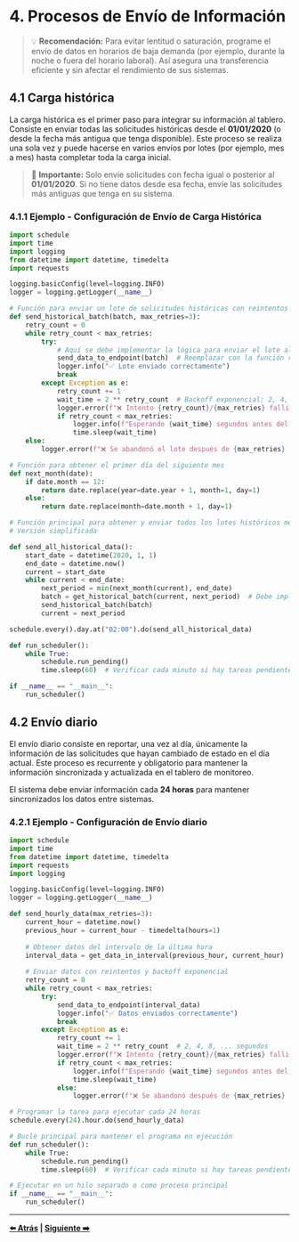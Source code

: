 # 4. Procesos de Envío de Información

> 💡 **Recomendación:** Para evitar lentitud o saturación, programe el envío de datos en horarios de baja demanda (por ejemplo, durante la noche o fuera del horario laboral). Así asegura una transferencia eficiente y sin afectar el rendimiento de sus sistemas.

## 4.1 Carga histórica

La carga histórica es el primer paso para integrar su información al tablero. Consiste en enviar todas las solicitudes históricas desde el **01/01/2020** (o desde la fecha más antigua que tenga disponible). Este proceso se realiza una sola vez y puede hacerse en varios envíos por lotes (por ejemplo, mes a mes) hasta completar toda la carga inicial.

> 📅 **Importante:** Solo envíe solicitudes con fecha igual o posterior al **01/01/2020**. Si no tiene datos desde esa fecha, envíe las solicitudes más antiguas que tenga en su sistema.

### 4.1.1 Ejemplo - Configuración de Envío de Carga Histórica

```python
import schedule
import time
import logging
from datetime import datetime, timedelta
import requests

logging.basicConfig(level=logging.INFO)
logger = logging.getLogger(__name__)

# Función para enviar un lote de solicitudes históricas con reintentos y backoff exponencial
def send_historical_batch(batch, max_retries=3):
    retry_count = 0
    while retry_count < max_retries:
        try:
            # Aquí se debe implementar la lógica para enviar el lote al endpoint real
            send_data_to_endpoint(batch)  # Reemplazar con la función real de envío
            logger.info("✅ Lote enviado correctamente")
            break
        except Exception as e:
            retry_count += 1
            wait_time = 2 ** retry_count  # Backoff exponencial: 2, 4, 8, ... segundos
            logger.error(f"❌ Intento {retry_count}/{max_retries} fallido: {str(e)}")
            if retry_count < max_retries:
                logger.info(f"Esperando {wait_time} segundos antes del siguiente intento...")
                time.sleep(wait_time)
    else:
        logger.error(f"❌ Se abandonó el lote después de {max_retries} intentos fallidos")

# Función para obtener el primer día del siguiente mes
def next_month(date):
    if date.month == 12:
        return date.replace(year=date.year + 1, month=1, day=1)
    else:
        return date.replace(month=date.month + 1, day=1)

# Función principal para obtener y enviar todos los lotes históricos mes por mes
# Versión simplificada

def send_all_historical_data():
    start_date = datetime(2020, 1, 1)
    end_date = datetime.now()
    current = start_date
    while current < end_date:
        next_period = min(next_month(current), end_date)
        batch = get_historical_batch(current, next_period)  # Debe implementar esta función
        send_historical_batch(batch)
        current = next_period

schedule.every().day.at("02:00").do(send_all_historical_data)

def run_scheduler():
    while True:
        schedule.run_pending()
        time.sleep(60)  # Verificar cada minuto si hay tareas pendientes

if __name__ == "__main__":
    run_scheduler()
```

## 4.2 Envío diario

El envío diario consiste en reportar, una vez al día, únicamente la información de las solicitudes que hayan cambiado de estado en el día actual. Este proceso es recurrente y obligatorio para mantener la información sincronizada y actualizada en el tablero de monitoreo.

El sistema debe enviar información cada **24 horas** para mantener sincronizados los datos entre sistemas.

### 4.2.1 Ejemplo - Configuración de Envío diario

```python
import schedule
import time
from datetime import datetime, timedelta
import requests
import logging

logging.basicConfig(level=logging.INFO)
logger = logging.getLogger(__name__)

def send_hourly_data(max_retries=3):
    current_hour = datetime.now()
    previous_hour = current_hour - timedelta(hours=1)
    
    # Obtener datos del intervalo de la última hora
    interval_data = get_data_in_interval(previous_hour, current_hour)
    
    # Enviar datos con reintentos y backoff exponencial
    retry_count = 0
    while retry_count < max_retries:
        try:
            send_data_to_endpoint(interval_data)
            logger.info("✅ Datos enviados correctamente")
            break
        except Exception as e:
            retry_count += 1
            wait_time = 2 ** retry_count  # 2, 4, 8, ... segundos
            logger.error(f"❌ Intento {retry_count}/{max_retries} fallido: {str(e)}")
            if retry_count < max_retries:
                logger.info(f"Esperando {wait_time} segundos antes del siguiente intento...")
                time.sleep(wait_time)
            else:
                logger.error(f"❌ Se abandonó después de {max_retries} intentos fallidos")

# Programar la tarea para ejecutar cada 24 horas
schedule.every(24).hour.do(send_hourly_data)

# Bucle principal para mantener el programa en ejecución
def run_scheduler():
    while True:
        schedule.run_pending()
        time.sleep(60)  # Verificar cada minuto si hay tareas pendientes

# Ejecutar en un hilo separado o como proceso principal
if __name__ == "__main__":
    run_scheduler()
```

---

**[⬅️ Atrás](03-envio-solicitudes.md) | [Siguiente ➡️](05-consideraciones-adicionales.md)**
